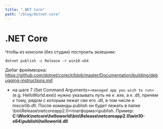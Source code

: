 ```yaml
---
title: ".NET Core"
path: "/blog/dotnet-core"
---
```

# .NET Core

Чтобы из консоли (без студии) построить экзешник:

	dotnet publish -c Release -r win10-x64

Дебаг фреймворка: <https://github.com/dotnet/coreclr/blob/master/Documentation/building/debugging-instructions.md>

  * на шаге 7 (Set Command Arguments=`<managed app you wish to run>` (e.g. HelloWorld.exe)) нужно указывать путь не к .exe, а к .dll, причем к тому, рядом с которым лежат све его .dll, в том числе и mscorlib.dll. После команды publish он будет лежать в папке \bin\Release\netcoreapp2.0\<платформа>\publish. Пример: **C:\Work\netcore\helloworld\bin\Release\netcoreapp2.0\win10-x64\publish\helloworld.dll**

  

